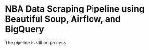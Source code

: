 # NBA Data Scraping Pipeline using Beautiful Soup, Airflow, and BigQuery

The pipeline is still on process
